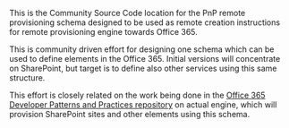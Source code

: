 This is the Community Source Code location for the PnP remote provisioning schema designed to be used as remote creation instructions for remote provisioning engine towards Office 365. 

This is community driven effort for designing one schema which can be used to define elements in the Office 365. Initial versions will concentrate on SharePoint, but target is to define also other services using this same structure. 

This effort is closely related on the work being done in the [Office 365 Developer Patterns and Practices repository](https://github.com/OfficeDev/PnP) on actual engine, which will provision SharePoint sites and other elements using this schema. 



